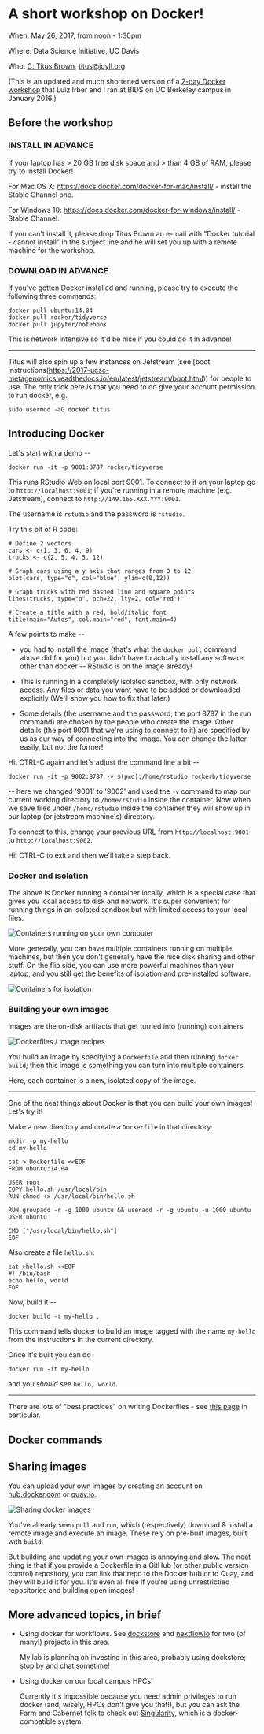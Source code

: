 # A short workshop on Docker!

When: May 26, 2017, from noon - 1:30pm

Where: Data Science Initiative, UC Davis

Who: [C. Titus Brown](http://ivory.idyll.org/blog/), titus@idyll.org

(This is an updated and much shortened version of a
[2-day Docker workshop](https://github.com/ngs-docs/2016-bids-docker/blob/master/AGENDA.md)
that Luiz Irber and I ran at BIDS on UC Berkeley campus in January
2016.)

## Before the workshop

### INSTALL IN ADVANCE

If your laptop has > 20 GB free disk space and > than 4 GB of RAM,
please try to install Docker!

For Mac OS X: https://docs.docker.com/docker-for-mac/install/ -
install the Stable Channel one.

For Windows 10: https://docs.docker.com/docker-for-windows/install/ -
Stable Channel.

If you can't install it, please drop Titus Brown an e-mail with
"Docker tutorial - cannot install" in the subject line and he will set
you up with a remote machine for the workshop.

### DOWNLOAD IN ADVANCE

If you've gotten Docker installed and running, please try to execute the following three commands:

```
docker pull ubuntu:14.04
docker pull rocker/tidyverse
docker pull jupyter/notebook
```

This is network intensive so it'd be nice if you could do it in advance!

----

Titus will also spin up a few instances on Jetstream (see
[boot instructions(https://2017-ucsc-metagenomics.readthedocs.io/en/latest/jetstream/boot.html)) for people to use.  The only trick here is that you need to do give your account permission to run docker, e.g.

```
sudo usermod -aG docker titus
```

## Introducing Docker

Let's start with a demo --

`docker run -it -p 9001:8787 rocker/tidyverse`

This runs RStudio Web on local port 9001.  To connect to it on your
laptop go to `http://localhost:9001`; if you're running in a remote
machine (e.g. Jetstream), connect to `http://149.165.XXX.YYY:9001`.

The username is `rstudio` and the password is `rstudio`.

Try this bit of R code:

```
# Define 2 vectors
cars <- c(1, 3, 6, 4, 9)
trucks <- c(2, 5, 4, 5, 12)

# Graph cars using a y axis that ranges from 0 to 12
plot(cars, type="o", col="blue", ylim=c(0,12))

# Graph trucks with red dashed line and square points
lines(trucks, type="o", pch=22, lty=2, col="red")

# Create a title with a red, bold/italic font
title(main="Autos", col.main="red", font.main=4)
```

A few points to make --

* you had to install the image (that's what the `docker pull` command above
  did for you) but you didn't have to actually install any software other
  than docker -- RStudio is on the image already!
  
* This is running in a completely isolated sandbox, with only network access.
  Any files or data you want have to be added or downloaded explicitly
  (We'll show you how to fix that later.)
  
* Some details (the username and the password; the port 8787 in the run command) are chosen by the people who create the image.  Other details (the port 9001 that we're using to connect to it) are specified by us as our way of connecting into the image. You can change the latter easily, but not the former!

Hit CTRL-C again and let's adjust the command line a bit --

```
docker run -it -p 9002:8787 -v $(pwd):/home/rstudio rockerb/tidyverse
```

-- here we changed '9001' to '9002' and used the `-v` command to map our current working directory to `/home/rstudio` inside the container.  Now when we save files under `/home/rstudio` inside the container they will show up in our laptop (or jetstream machine's) directory.

To connect to this, change your previous URL from `http://localhost:9001` to
`http://localhost:9002`.

Hit CTRL-C to exit and then we'll take a step back.

### Docker and isolation

The above is Docker running a container locally, which is a special case that
gives you local access to disk and network.  It's super convenient for
running things in an isolated sandbox but with limited access to your local files.

![Containers running on your own computer](images/isolation-special.png)

More generally, you can have multiple containers running on multiple
machines, but then you don't generally have the nice disk sharing and
other stuff.  On the flip side, you can use more powerful machines
than your laptop, and you still get the benefits of isolation and
pre-installed software.

![Containers for isolation](images/isolation.png)

### Building your own images

Images are the on-disk artifacts that get turned into (running) containers.

![Dockerfiles / image recipes](images/dockerfiles.png)

You build an image by specifying a `Dockerfile` and then running
`docker build`; then this image is something you can turn into
multiple containers.

Here, each container is a new, isolated copy of the image.

----

One of the neat things about Docker is that you can build your own images!
Let's try it!

Make a new directory and create a `Dockerfile` in that directory:

```
mkdir -p my-hello
cd my-hello

cat > Dockerfile <<EOF
FROM ubuntu:14.04

USER root
COPY hello.sh /usr/local/bin
RUN chmod +x /usr/local/bin/hello.sh

RUN groupadd -r -g 1000 ubuntu && useradd -r -g ubuntu -u 1000 ubuntu
USER ubuntu

CMD ["/usr/local/bin/hello.sh"]
EOF
```

Also create a file `hello.sh`:

```
cat >hello.sh <<EOF
#! /bin/bash
echo hello, world
EOF
```

Now, build it --

```
docker build -t my-hello .
```

This command tells docker to build an image tagged with the name `my-hello`
from the instructions in the current directory.

Once it's built you can do
```
docker run -it my-hello
```

and you *should* see `hello, world`.

----

There are lots of "best practices" on writing Dockerfiles - see
[this page](https://docs.docker.com/engine/userguide/eng-image/dockerfile_best-practices/) in particular.

## Docker commands

## Sharing images

You can upload your own images by creating an account on
[hub.docker.com](http://hub.docker.com) or [quay.io](http://quay.io).

![Sharing docker images](images/hub.png)

You've already seen `pull` and `run`, which (respectively) download &
install a remote image and execute an image.  These rely on pre-built
images, built with `build`.

But building and updating your own images is annoying and slow.  The
neat thing is that if you provide a Dockerfile in a GitHub (or other
public version control) repository, you can link that repo to the
Docker hub or to Quay, and they will build it for you.  It's even all free
if you're using unrestrictied repositories and building open images!

## More advanced topics, in brief

* Using docker for workflows.  See [dockstore](http://dockstore.org) and
  [nextflowio](https://www.nextflow.io/) for two (of many!) projects in this
  area.
  
  My lab is planning on investing in this area, probably using
  dockstore; stop by and chat sometime!
  
* Using docker on our local campus HPCs:

  Currently it's impossible because you need admin privileges to run
  docker (and, wisely, HPCs don't give you that!), but you can ask the
  Farm and Cabernet folk to check out
  [Singularity](http://singularity.lbl.gov/), which is a
  docker-compatible system.
